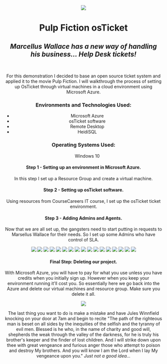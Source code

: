 <div align="center">
  <img src="pf.jpg">
  
  <h1>Pulp Fiction osTicket</h1>
  <h2><i>Marcellus Wallace has a new way of handling his business... Help Desk tickets!</i></h2>
  <br>
  <p>For this demonstration I decided to base an open source ticket system and applied it to the movie Pulp Fiction.  
I will walkthrough the process of setting up OsTicket through virtual machines in a cloud environment using Microsoft Azure.</p>

<h3>Environments and Technologies Used:</h3>
<ul>
<li>Microsoft Azure</li>
<li>osTicket software</li>
<li>Remote Desktop</li>
<li>HeidiSQL</li>
</ul>

<h3>Operating Systems Used:</h3>
<ul>Windows 10</ul>

<h4>Step 1 - Setting up an environment in Microsoft Azure.</h4>
<p>In this step I set up a Resource Group and create a virtual machine.</p> 

<h4>Step 2 - Setting up osTicket software.</h4>
<p>Using resources from CourseCareers IT course, I set up the osTicket ticket environment.</p>

<h4>Step 3 - Adding Admins and Agents.</h4>
<p>Now that we are all set up, the gangsters need to start putting in requests to Marsellus Wallace for their needs. 
So I set up some Admins who have control of SLA.</p>

<img src="1.png">
<img src="2.png">
<img src="3.png">
<img src="4.png">
<img src="5.png">
<img src="6.png">
<img src="7.png">
<img src="8.png">
<img src="9.png">
<img src="10.png">
<img src="11.png">
<img src="12.png">
<img src="13.png">
<img src="14.png">
<img src="15.png">
<img src="16.png">
<img src="17.png">

<h4>Final Step: Deleting our project.</h4>
<p>With Microsoft Azure, you will have to pay for what you use unless you have credits when you initially sign up.
However when you keep your environment running it'll cost you. 
So essentially here we go back into the Azure and delete our virtual machines and resource group.
Make sure you delete it all.</p>  
<img src="18.png">
<p>The last thing you want to do is make a mistake and have Jules Winnfield knocking on your door at 7am and begin to recite 
"The path of the righteous man is beset on all sides by the inequities of the selfish and the tyranny of evil men. 
Blessed is he who, in the name of charity and good will, shepherds the weak through the valley of the darkness, 
for he is truly his brother's keeper and the finder of lost children. 
And I will strike down upon thee with great vengeance and furious anger those who attempt to poison and destroy My brothers. 
And you will know I am the Lord when I lay My vengeance upon you."
<i>Just not a good idea...</i></p>
</div>


